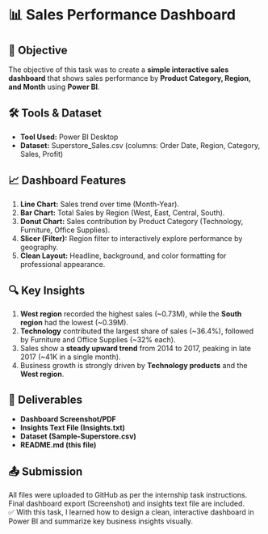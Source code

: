 # 📊 Sales Performance Dashboard 

## 📌 Objective
The objective of this task was to create a **simple interactive sales dashboard** that shows sales performance by **Product Category, Region, and Month** using **Power BI**.
## 🛠 Tools & Dataset
- **Tool Used:** Power BI Desktop  
- **Dataset:** Superstore_Sales.csv (columns: Order Date, Region, Category, Sales, Profit)  
## 📈 Dashboard Features
1. **Line Chart:** Sales trend over time (Month-Year).  
2. **Bar Chart:** Total Sales by Region (West, East, Central, South).  
3. **Donut Chart:** Sales contribution by Product Category (Technology, Furniture, Office Supplies).  
4. **Slicer (Filter):** Region filter to interactively explore performance by geography.  
5. **Clean Layout:** Headline, background, and color formatting for professional appearance.  
## 🔍 Key Insights
1. **West region** recorded the highest sales (~0.73M), while the **South region** had the lowest (~0.39M).  
2. **Technology** contributed the largest share of sales (~36.4%), followed by Furniture and Office Supplies (~32% each).  
3. Sales show a **steady upward trend** from 2014 to 2017, peaking in late 2017 (~41K in a single month).  
4. Business growth is strongly driven by **Technology products** and the **West region**.  
## 📂 Deliverables
- **Dashboard Screenshot/PDF** 
- **Insights Text File (Insights.txt)** 
- **Dataset (Sample-Superstore.csv)** 
- **README.md (this file)**  
## 📤 Submission
All files were uploaded to GitHub as per the internship task instructions.  
Final dashboard export (Screenshot) and insights text file are included.  
✅ With this task, I learned how to design a clean, interactive dashboard in Power BI and summarize key business insights visually.
